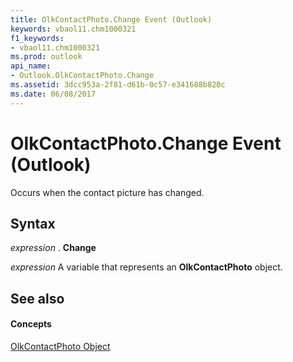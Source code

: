 ```yaml
---
title: OlkContactPhoto.Change Event (Outlook)
keywords: vbaol11.chm1000321
f1_keywords:
- vbaol11.chm1000321
ms.prod: outlook
api_name:
- Outlook.OlkContactPhoto.Change
ms.assetid: 3dcc953a-2f81-d61b-0c57-e341688b820c
ms.date: 06/08/2017
---
```



# OlkContactPhoto.Change Event (Outlook)

Occurs when the contact picture has changed.


## Syntax

 _expression_ . **Change**

 _expression_ A variable that represents an **OlkContactPhoto** object.


## See also


#### Concepts


[OlkContactPhoto Object](Outlook.OlkContactPhoto.md)

